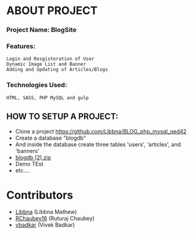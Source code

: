 # ABOUT PROJECT
### Project Name: BlogSite
### Features: 
    Login and Resgisteration of User
    Dynamic Image List and Banner
    Adding and Updating of Articles/Blogs
### Technologies Used: 
    HTML, SASS, PHP MySQL and gulp
    
## HOW TO SETUP A PROJECT: 
   * Clone a project https://github.com/Libbna/BLOG_php_mysql_qed42
   * Create a database "blogdb"
   * And inside the database create three tables 'users', 'articles', and 'banners'
   * [blogdb (2).zip](https://github.com/Libbna/BLOG_SITE/files/7427956/blogdb.2.zip)
   * Demo TEst
   * etc....


# Contributors
* [Libbna](https://github.com/Libbna) (Libbna Mathew)
* [RChaubey16](https://github.com/RChaubey16) (Ruturaj Chaubey)
* [vbadkar](https://github.com/vbadkar) (Vivek Badkar)

